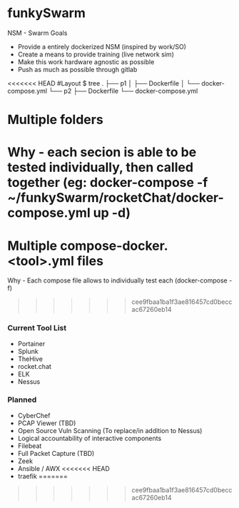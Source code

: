 # funkySwarm
NSM - Swarm
Goals
- Provide a entirely dockerized NSM (inspired by work/SO)
- Create a means to provide training (live network sim)
- Make this work hardware agnostic as possible
- Push as much as possible through gitlab 

<<<<<<< HEAD
#Layout
$ tree
.
├── p1
│   ├── Dockerfile
│   └── docker-compose.yml
└── p2
    ├── Dockerfile
    └── docker-compose.yml

# Multiple folders
Why - each secion is able to be tested individually, then called together (eg: docker-compose -f ~/funkySwarm/rocketChat/docker-compose.yml up -d)
=======
# Multiple compose-docker.\<tool\>.yml files
Why - Each compose file allows to individually test each (docker-compose -f)
>>>>>>> cee9fbaa1ba1f3ae816457cd0beccac67260eb14
### Current Tool List
- Portainer
- Splunk
- TheHive
- rocket.chat 
- ELK
- Nessus

### Planned 
- CyberChef
- PCAP Viewer (TBD)
- Open Source Vuln Scanning (To replace/in addition to Nessus)
- Logical accountability of interactive components
- Filebeat
- Full Packet Capture (TBD)
- Zeek 
- Ansible / AWX
<<<<<<< HEAD
- traefik
=======
>>>>>>> cee9fbaa1ba1f3ae816457cd0beccac67260eb14
